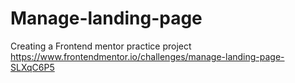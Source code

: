 # Manage-landing-page

Creating a Frontend mentor practice project https://www.frontendmentor.io/challenges/manage-landing-page-SLXqC6P5